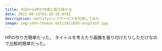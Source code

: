 ```yaml
---
title: 今日からHPの作成に取り掛かる
date: 2022-08-15T01:28:26.078Z
description: netlifyというサービスを利用してみた
image: img/john-thomas-bitiz8i1b58-unsplash.jpg
---
```

HPの作り方簡単だった。
タイトルを考えたり画像を張り付けたりしただけなので比較的簡単だった。